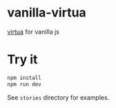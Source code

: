 # vanilla-virtua

[virtua](https://github.com/inokawa/virtua) for vanilla js

# Try it

```bash
npm install
npm run dev
```

See `stories` directory for examples.
